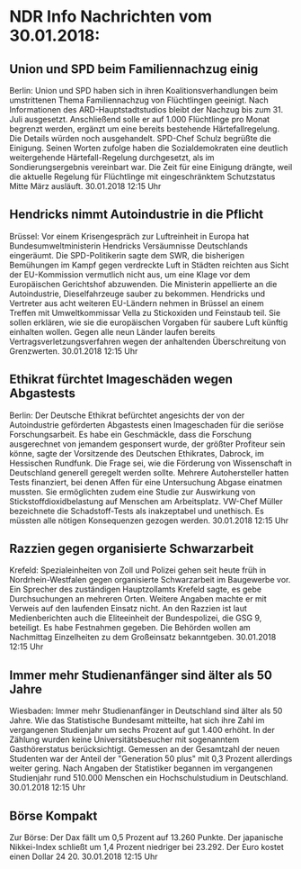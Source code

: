 # NDR Info Nachrichten vom 30.01.2018:


## Union und SPD beim Familiennachzug einig
Berlin: Union und SPD haben sich in ihren Koalitionsverhandlungen beim umstrittenen Thema Familiennachzug von Flüchtlingen geeinigt. Nach Informationen des ARD-Hauptstadtstudios bleibt der Nachzug bis zum 31. Juli ausgesetzt. Anschließend solle er auf 1.000 Flüchtlinge pro Monat begrenzt werden, ergänzt um eine bereits bestehende Härtefallregelung. Die Details würden noch ausgehandelt. SPD-Chef Schulz begrüßte die Einigung. Seinen Worten zufolge haben die Sozialdemokraten eine deutlich weitergehende Härtefall-Regelung durchgesetzt, als im Sondierungsergebnis vereinbart war. Die Zeit für eine Einigung drängte, weil die aktuelle Regelung für Flüchtlinge mit eingeschränktem Schutzstatus Mitte März ausläuft. 30.01.2018 12:15 Uhr 

## Hendricks nimmt Autoindustrie in die Pflicht
Brüssel: Vor einem Krisengespräch zur Luftreinheit in Europa hat Bundesumweltministerin Hendricks Versäumnisse Deutschlands eingeräumt. Die SPD-Politikerin sagte dem SWR, die bisherigen Bemühungen im Kampf gegen verdreckte Luft in Städten reichten aus Sicht der EU-Kommission vermutlich nicht aus, um eine Klage vor dem Europäischen Gerichtshof abzuwenden. Die Ministerin appellierte an die Autoindustrie, Dieselfahrzeuge sauber zu bekommen. Hendricks und Vertreter aus acht weiteren EU-Ländern nehmen in Brüssel an einem Treffen mit Umweltkommissar Vella zu Stickoxiden und Feinstaub teil. Sie sollen erklären, wie sie die europäischen Vorgaben für saubere Luft künftig einhalten wollen. Gegen alle neun Länder laufen bereits Vertragsverletzungsverfahren wegen der anhaltenden Überschreitung von Grenzwerten. 30.01.2018 12:15 Uhr 

## Ethikrat fürchtet Imageschäden wegen Abgastests
Berlin: Der Deutsche Ethikrat befürchtet angesichts der von der Autoindustrie geförderten Abgastests einen Imageschaden für die seriöse Forschungsarbeit. Es habe ein Geschmäckle, dass die Forschung ausgerechnet von jemandem gesponsert wurde, der größter Profiteur sein könne, sagte der Vorsitzende des Deutschen Ethikrates, Dabrock, im Hessischen Rundfunk. Die Frage sei, wie die Förderung von Wissenschaft in Deutschland generell geregelt werden sollte. Mehrere Autohersteller hatten Tests finanziert, bei denen Affen für eine Untersuchung Abgase einatmen mussten. Sie ermöglichten zudem eine Studie zur Auswirkung von Stickstoffdioxidbelastung auf Menschen am Arbeitsplatz. VW-Chef Müller bezeichnete die Schadstoff-Tests als inakzeptabel und unethisch. Es müssten alle nötigen Konsequenzen gezogen werden. 30.01.2018 12:15 Uhr 

## Razzien gegen organisierte Schwarzarbeit
Krefeld: Spezialeinheiten von Zoll und Polizei gehen seit heute früh in Nordrhein-Westfalen gegen organisierte Schwarzarbeit im Baugewerbe vor. Ein Sprecher des zuständigen Hauptzollamts Krefeld sagte, es gebe Durchsuchungen an mehreren Orten. Weitere Angaben machte er mit Verweis auf den laufenden Einsatz nicht. An den Razzien ist laut Medienberichten auch die Eliteeinheit der Bundespolizei, die GSG 9, beteiligt. Es habe Festnahmen gegeben. Die Behörden wollen am Nachmittag Einzelheiten zu dem Großeinsatz bekanntgeben. 30.01.2018 12:15 Uhr 

## Immer mehr Studienanfänger sind älter als 50 Jahre
Wiesbaden: Immer mehr Studienanfänger in Deutschland sind älter als 50 Jahre. Wie das Statistische Bundesamt mitteilte, hat sich ihre Zahl im vergangenen Studienjahr um sechs Prozent auf gut 1.400 erhöht. In der Zählung wurden keine Universitätsbesucher mit sogenanntem Gasthörerstatus berücksichtigt. Gemessen an der Gesamtzahl der neuen Studenten war der Anteil der "Generation 50 plus" mit 0,3 Prozent allerdings weiter gering. Nach Angaben der Statistiker begannen im vergangenen Studienjahr rund 510.000 Menschen ein Hochschulstudium in Deutschland. 30.01.2018 12:15 Uhr 

## Börse Kompakt
Zur Börse: Der Dax fällt um  0,5 Prozent auf  13.260   Punkte. Der japanische Nikkei-Index schließt um  1,4  Prozent niedriger bei  23.292. Der Euro kostet einen Dollar  24 20. 30.01.2018 12:15 Uhr 
